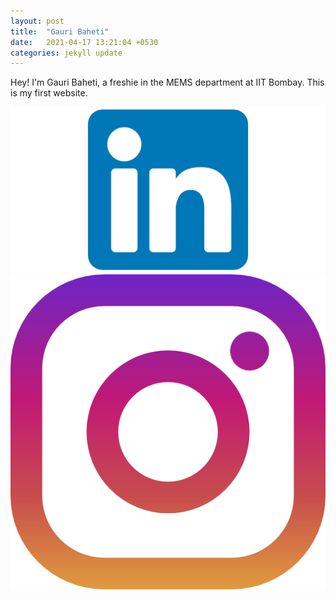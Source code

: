 ```yaml
---
layout: post
title:  "Gauri Baheti"
date:   2021-04-17 13:21:04 +0530
categories: jekyll update
---
```

Hey!
I'm Gauri Baheti, a freshie in the MEMS department at IIT Bombay. This is my first website.<br>
<center><a href="https://www.linkedin.com/in/gauri-baheti-105692202/"> <img src="linkedin.png"/></a> <a href="https://www.instagram.com/gauri.baheti/"> <img src="insta.png"/></a></center>